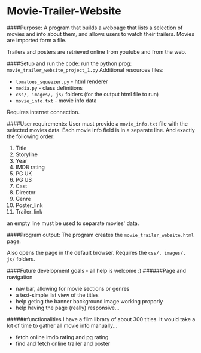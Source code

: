 # Movie-Trailer-Website

####Purpose:
A program that builds a webpage that lists a selection of movies and info about them, and allows users to watch their trailers. Movies are imported form a file.

Trailers and posters are retrieved online from youtube and from the web.

####Setup and run the code:
run the python prog: `movie_trailer_website_project_1.py`
Additional resources files:
* `tomatoes_squeezer.py` - html renderer
* `media.py` - class definitions
* `css/, images/, js/` folders (for the output html file to run)
* `movie_info.txt` - movie info data

Requires internet connection.

####User requirements:
User must provide a `movie_info.txt` file with the selected movies data.
Each movie info field is in a separate line. And exactly the following order:

1. Title
2. Storyline
3. Year
4. IMDB rating
5. PG UK
6. PG US
7. Cast
8. Director
9. Genre
10. Poster_link
11. Trailer_link

an empty line must be used to separate movies' data.

####Program output:
The program creates the `movie_trailer_website.html` page.

Also opens the page in the default browser. Requires the `css/, images/, js/` folders.


####Future development goals - all help is welcome :)
######Page and navigation
* nav bar, allowing for movie sections or genres
* a text-simple list view of the titles
* help geting the banner background image working proporly
* help having the page (really) responsive...

######functionalities 
I have a film library of about 300 titles. It would take a lot of time to gather all movie info manually...
* fetch online imdb rating and pg rating
* find and fetch online trailer and poster



